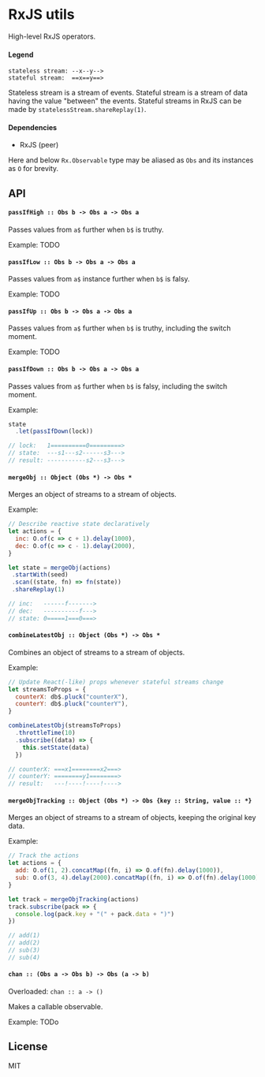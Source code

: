 # RxJS utils

High-level RxJS operators.

#### Legend

```
stateless stream: --x--y-->
stateful stream:  ==x==y==>
```

Stateless stream is a stream of events. Stateful stream is a stream of data having the value "between"
the events. Stateful streams in RxJS can be made by `statelessStream.shareReplay(1)`.

#### Dependencies

* RxJS (peer)

Here and below `Rx.Observable` type may be aliased as `Obs` and its instances as `O` for brevity.

## API

#### `passIfHigh :: Obs b -> Obs a -> Obs a`

Passes values from `a$` further when `b$` is truthy.

Example: TODO

#### `passIfLow :: Obs b -> Obs a -> Obs a`

Passes values from `a$` instance further when `b$` is falsy.

Example: TODO

#### `passIfUp :: Obs b -> Obs a -> Obs a`

Passes values from `a$` further when `b$` is truthy, including the switch moment.

Example: TODO

#### `passIfDown :: Obs b -> Obs a -> Obs a`

Passes values from `a$` further when `b$` is falsy, including the switch moment.

Example:

```js
state
  .let(passIfDown(lock))

// lock:   1==========0=========>
// state:  ---s1---s2------s3--->
// result: -----------s2---s3--->
```

#### `mergeObj :: Object (Obs *) -> Obs *`

Merges an object of streams to a stream of objects.

Example:

```js
// Describe reactive state declaratively
let actions = {
  inc: O.of(c => c + 1).delay(1000),
  dec: O.of(c => c - 1).delay(2000),
}

let state = mergeObj(actions)
 .startWith(seed)
 .scan((state, fn) => fn(state))
 .shareReplay(1)

// inc:   ------f------->
// dec:   ----------f--->
// state: 0=====1===0===>
```

#### `combineLatestObj :: Object (Obs *) -> Obs *`

Combines an object of streams to a stream of objects.

Example:

```js
// Update React(-like) props whenever stateful streams change
let streamsToProps = {
  counterX: db$.pluck("counterX"),
  counterY: db$.pluck("counterY"),
}

combineLatestObj(streamsToProps)
  .throttleTime(10)
  .subscribe((data) => {
    this.setState(data)
  })

// counterX: ===x1========x2===>
// counterY: ========y1========>
// result:   ---!----!----!---->
```

#### `mergeObjTracking :: Object (Obs *) -> Obs {key :: String, value :: *}`

Merges an object of streams to a stream of objects, keeping the original key data.

Example:

```js
// Track the actions
let actions = {
  add: O.of(1, 2).concatMap((fn, i) => O.of(fn).delay(1000)),
  sub: O.of(3, 4).delay(2000).concatMap((fn, i) => O.of(fn).delay(1000)),
}

let track = mergeObjTracking(actions)
track.subscribe(pack => {
  console.log(pack.key + "(" + pack.data + ")")
})

// add(1)
// add(2)
// sub(3)
// sub(4)
```

#### `chan :: (Obs a -> Obs b) -> Obs (a -> b)`

Overloaded: `chan :: a -> ()`

Makes a callable observable.

Example: TODo

## License

MIT
